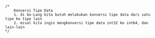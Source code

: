 	/*
		Konversi Tipe Data
		1. di Go-Lang kita butuh melakukan konversi tipe data dari satu tipe ke tipe lain
		2. misal kita ingin mengkonversi tipe data int32 ke int64, dan lain-lain
	*/